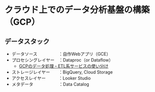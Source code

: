 # クラウド上でのデータ分析基盤の構築（GCP）

## データスタック
* データソース　　　　　：自作Webアプリ（GCE）
* プロセシングレイヤー　：Dataproc（or Dataflow）
    * [GCPのデータ処理・ETL系サービスの使い分け](https://qiita.com/tomoyanamekawa/items/e45317bada702159add0)
* ストレージレイヤー　　：BigQuery, Cloud Storage
* アクセスレイヤー　　　：Looker Studio
* メタデータ　　　　　　：Data Catalog